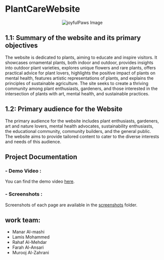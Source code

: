 # PlantCareWebsite
<p align="center">
  <img src="https://github.com/user-attachments/assets/7d49857e-ec06-46b1-bbca-f21a437b0738" alt="joyfulPaws Image" />
</p>


## 1.1: Summary of the website and its primary objectives
The website is dedicated to plants, aiming to educate and inspire visitors. It showcases ornamental plants, both indoor and outdoor, provides insights into outdoor plant varieties, explores unique flowers and rare plants, offers practical advice for plant lovers, highlights the positive impact of plants on mental health, features artistic representations of plants, and explains the principles of sustainable agriculture. The site seeks to create a thriving community among plant enthusiasts, gardeners, and those interested in the intersection of plants with art, mental health, and sustainable practices.


## 1.2: Primary audience for the Website
The primary audience for the website includes plant enthusiasts, gardeners, art and nature lovers, mental health advocates, sustainability enthusiasts, the educational community, community builders, and the general public. The website aims to provide tailored content to cater to the diverse interests and needs of this audience.


## Project Documentation

### - Demo Video :
You can find the demo video [here](./Demo).

### - Screenshots :
Screenshots of each page are available in the [screenshots](./Screenshots) folder.


## work team:
* Manar Al-mashi
* Lamis Mohammed
* Rahaf Al-Mehdar
* Farah Al-Ansari
* Murooj Al-Zahrani
